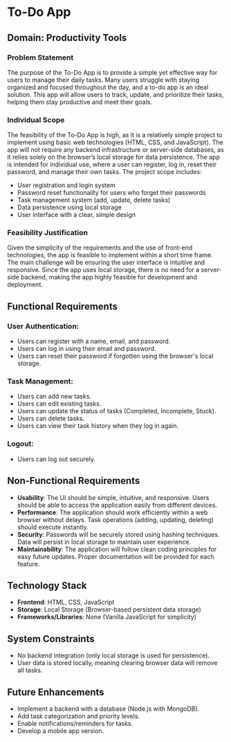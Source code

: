 # To-Do App

## Domain: Productivity Tools

### Problem Statement
The purpose of the To-Do App is to provide a simple yet effective way for users to manage their daily tasks. Many users struggle with staying organized and focused throughout the day, and a to-do app is an ideal solution. This app will allow users to track, update, and prioritize their tasks, helping them stay productive and meet their goals.

### Individual Scope
The feasibility of the To-Do App is high, as it is a relatively simple project to implement using basic web technologies (HTML, CSS, and JavaScript). The app will not require any backend infrastructure or server-side databases, as it relies solely on the browser’s local storage for data persistence. The app is intended for individual use, where a user can register, log in, reset their password, and manage their own tasks. The project scope includes:

- User registration and login system
- Password reset functionality for users who forget their passwords
- Task management system (add, update, delete tasks)
- Data persistence using local storage
- User interface with a clear, simple design

### Feasibility Justification
Given the simplicity of the requirements and the use of front-end technologies, the app is feasible to implement within a short time frame. The main challenge will be ensuring the user interface is intuitive and responsive. Since the app uses local storage, there is no need for a server-side backend, making the app highly feasible for development and deployment.


## Functional Requirements

### User Authentication:
- Users can register with a name, email, and password.
- Users can log in using their email and password.
- Users can reset their password if forgotten using the browser's local storage.

### Task Management:
- Users can add new tasks.
- Users can edit existing tasks.
- Users can update the status of tasks (Completed, Incomplete, Stuck).
- Users can delete tasks.
- Users can view their task history when they log in again.

### Logout:
- Users can log out securely.


## Non-Functional Requirements
- **Usability**: The UI should be simple, intuitive, and responsive. Users should be able to access the application easily from different devices.
- **Performance**: The application should work efficiently within a web browser without delays. Task operations (adding, updating, deleting) should execute instantly.
- **Security**: Passwords will be securely stored using hashing techniques. Data will persist in local storage to maintain user experience.
- **Maintainability**: The application will follow clean coding principles for easy future updates. Proper documentation will be provided for each feature.


## Technology Stack
- **Frontend**: HTML, CSS, JavaScript
- **Storage**: Local Storage (Browser-based persistent data storage)
- **Frameworks/Libraries**: None (Vanilla JavaScript for simplicity)


## System Constraints
- No backend integration (only local storage is used for persistence).
- User data is stored locally, meaning clearing browser data will remove all tasks.


## Future Enhancements
- Implement a backend with a database (Node.js with MongoDB).
- Add task categorization and priority levels.
- Enable notifications/reminders for tasks.
- Develop a mobile app version.

